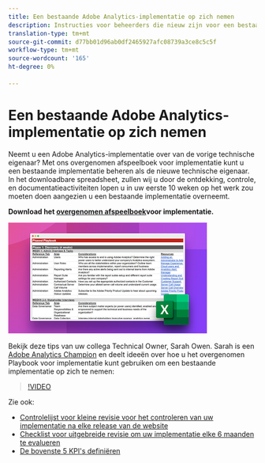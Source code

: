 ```yaml
---
title: Een bestaande Adobe Analytics-implementatie op zich nemen
description: Instructies voor beheerders die nieuw zijn voor een bestaande Adobe Analytics-implementatie.
translation-type: tm+mt
source-git-commit: d77bb01d96ab0df2465927afc08739a3ce8c5c5f
workflow-type: tm+mt
source-wordcount: '165'
ht-degree: 0%

---
```



# Een bestaande Adobe Analytics-implementatie op zich nemen

Neemt u een Adobe Analytics-implementatie over van de vorige technische eigenaar? Met ons overgenomen afspeelboek voor implementatie kunt u een bestaande implementatie beheren als de nieuwe technische eigenaar. In het downloadbare spreadsheet, zullen wij u door de ontdekking, controle, en documentatieactiviteiten lopen u in uw eerste 10 weken op het werk zou moeten doen aangezien u een bestaande implementatie overneemt.

**Download het [overgenomen afspeelboek](assets/adobe_analytics_inherited_implementation_playbook.xlsx)voor implementatie.**

![Afspeelboek](assets/inherited-impl-playbook.png)

Bekijk deze tips van uw collega Technical Owner, Sarah Owen. Sarah is een [Adobe Analytics Champion](https://blog.adobe.com/en/publish/2020/10/27/adobe-analytics-champion-program.html#gs.ldf97p) en deelt ideeën over hoe u het overgenomen Playbook voor implementatie kunt gebruiken om een bestaande implementatie op zich te nemen:

>[!VIDEO](https://video.tv.adobe.com/v/327314/?quality=12&learn=on)

Zie ook:

* [Controlelijst voor kleine revisie voor het controleren van uw implementatie na elke release van de website](/help/implement/review/minor-review.md)
* [Checklist voor uitgebreide revisie om uw implementatie elke 6 maanden te evalueren](/help/implement/review/major-review.md)
* [De bovenste 5 KPI&#39;s definiëren](/help/implement/review/define-kpis.md)
